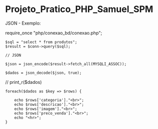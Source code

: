 # Projeto_Pratico_PHP_Samuel_SPM

JSON - Exemplo:

require_once "php/conexao_bd/conexao.php";

    $sql = "select * from produtos";
    $result = $conn->query($sql);

    // JSON

    $json = json_encode($result->fetch_all(MYSQLI_ASSOC));
 
    $dados = json_decode($json, true);

  //  print_r($dados)

    foreach($dados as $key => $rows) {
        
        echo $rows['categoria']."<br>";
        echo $rows['descricao']."<br>";
        echo $rows['imagem']."<br>";
        echo $rows['preco_venda']."<br>";
        echo "<hr>";
    }
